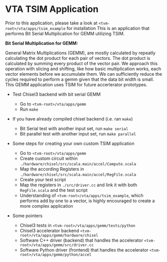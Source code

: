 <!--- Licensed to the Apache Software Foundation (ASF) under one -->
<!--- or more contributor license agreements.  See the NOTICE file -->
<!--- distributed with this work for additional information -->
<!--- regarding copyright ownership.  The ASF licenses this file -->
<!--- to you under the Apache License, Version 2.0 (the -->
<!--- "License"); you may not use this file except in compliance -->
<!--- with the License.  You may obtain a copy of the License at -->

<!---   http://www.apache.org/licenses/LICENSE-2.0 -->

<!--- Unless required by applicable law or agreed to in writing, -->
<!--- software distributed under the License is distributed on an -->
<!--- "AS IS" BASIS, WITHOUT WARRANTIES OR CONDITIONS OF ANY -->
<!--- KIND, either express or implied.  See the License for the -->
<!--- specific language governing permissions and limitations -->
<!--- under the License. -->

VTA TSIM Application 
======================
Prior to this application, please take a look at `<tvm-root>/vta/apps/tsim_example` for installation
This is an application that performs Bit Serial Multiplication for GEMM utilizing TSIM.

**Bit Serial Multiplication for GEMM:**

General Matrix Multiplications (GEMM), are mostly calculated by repeatly calculating the dot product for each pair of vectors.
The dot product is calculated by summing every product of the vector pair.
We approach this operation with slicing and shifting, like how basic multiplication works, each vector elements before we accumulate them.
We can sufficiently reduce the cycles required to perform a gemm given that the data bit width is small. This GEMM application uses TSIM for future accerlerator prototypes.

* Test Chisel3 backend with bit serial GEMM
    * Go to `<tvm-root>/vta/apps/gemm`
    * Run `make`

* If you have already compiled chisel backend (i.e. ran `make`) 
    * Bit Serial test with another input set, run `make serial`
    * Bit parallel test with another input set, run `make parallel`

* Some steps for creating your own custom TSIM application
    * Go to `<tvm-root>/vta/apps/gemm`
    * Create custom circuit within `./hardware/chisel/src/scala.main/accel/Compute.scala`
    * Map the according Registers in `./hardware/chisel/src/scala.main/accel/RegFile.scala`
    * Create your test script
    * Map the registers in `./src/driver.cc` and link it with both `RegFile.scala` and the test script
    * Understanding of `<tvm-root>/vta/apps/tsim_example`, which performs add by one to a vector, is highly encouraged to create a more complex application

* Some pointers
    * Chisel3 tests in `<tvm-root>/vta/apps/gemm/tests/python`
    * Chisel3 accelerator backend `<tvm-root>/vta/apps/gemm/hardware/chisel`
    * Software C++ driver (backend) that handles the accelerator `<tvm-root>/vta/apps/gemm/src/driver.cc`
    * Software Python driver (frontend) that handles the accelerator `<tvm-root>/vta/apps/gemm/python/accel`
